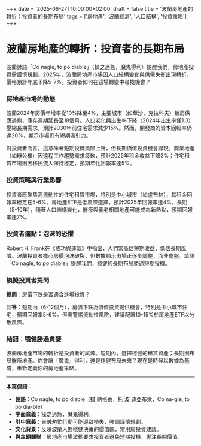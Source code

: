 +++
date = '2025-06-27T10:00:00+02:00'
draft = false
title = '波蘭房地產的轉折：投資者的長期布局'
tags = ['房地產', '波蘭經濟', '人口結構', '投資策略']
+++

# 波蘭房地產的轉折：投資者的長期布局

波蘭諺語「Co nagle, to po diable」（操之過急，魔鬼得利）提醒我們，房地產投資需謹慎規劃。2025年，波蘭房地產市場因人口結構變化與供需失衡出現轉折，價格預計年底下降5-7%。投資者如何在這場轉變中尋找機會？[](https://www.edziecko.pl/starsze_dziecko/7%2C79351%2C31910884%2Cmatura-z-matematyki-2025-wielu-zalamanych-tragedia-widzimy.html)

### 房地產市場的動態

波蘭2024年房價年增率從10%降至4%，主要城市（如華沙、克拉科夫）新房供應過剩，庫存週期延長至18個月。人口老化與出生率下降（2024年出生率僅1.3）壓縮長期需求，預計2030年前住宅需求減少15%。然而，開發商的資本回報率仍達20%，顯示市場仍有短期吸引力。

對投資者而言，這意味著短期投機風險上升，但長期價值投資機會顯現。商業地產（如辦公樓）因遠程工作趨勢需求疲軟，預計2025年租金收益下降3%；住宅租賃市場則因移民流入保持穩定，預期年化回報率達5%。

### 投資策略與行業影響

投資者應聚焦高流動性的住宅租賃市場，特別是中小城市（如盧布林），其租金回報率穩定在5-6%。房地產ETF是低風險選擇，預計2025年回報率達4%。長期（5-10年），隨著人口結構變化，醫療與養老相關地產可能成為新熱點，預期回報率達7%。

### 投資者痛點：泡沫的恐懼

Robert H. Frank在《成功與運氣》中指出，人們常高估短期收益，低估長期風險。波蘭投資者擔心房價泡沫破裂，但數據顯示市場正逐步調整，而非崩盤。諺語「Co nagle, to po diable」提醒我們，穩健的長期布局勝過短期投機。

### 模擬投資者提問

**提問**：房價下跌是否適合進場投資？

**回答**：短期內（6-12個月），房價下跌為價值投資提供機會，特別是中小城市住宅，預期回報率5-6%。但需警惕流動性風險，建議配置10-15%於房地產ETF以分散風險。

### 結語：穩健勝過貪婪

波蘭房地產市場的轉折是投資者的試煉。短期內，選擇穩健的租賃資產；長期則布局醫療地產。你會讓「魔鬼」得利，還是穩健布局未來？現在是時候以數據為基礎，重新定義你的房地產策略。

---

**本篇俚語**：

- **俚語**：Co nagle, to po diable（措 納格萊，托 波 迪亞布萊，Co na-gle, to po dia-ble）
- **字面意義**：操之過急，魔鬼得利。
- **引申意義**：告誡匆忙行動可能導致損失，強調謹慎規劃。
- **文化背景**：反映波蘭人對穩健決策的價值觀，常用於投資建議。
- **與主題關聯**：房地產市場波動要求投資者避免短期投機，專注長期價值。